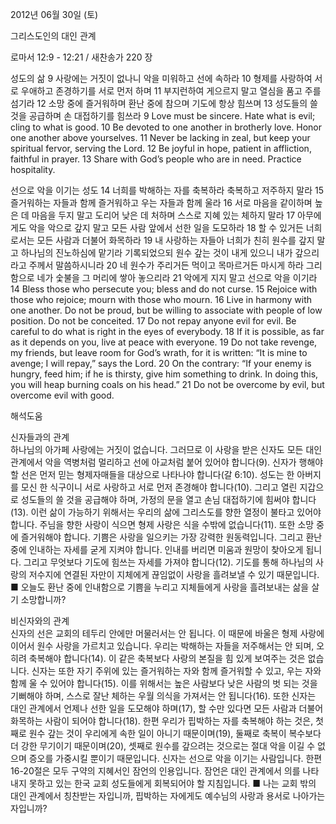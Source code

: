 2012년 06월 30일 (토)

그리스도인의 대인 관계



로마서 12:9 - 12:21 / 새찬송가 220 장


성도의 삶
9 사랑에는 거짓이 없나니 악을 미워하고 선에 속하라 10 형제를 사랑하여 서로 우애하고 존경하기를 서로 먼저 하며 11 부지런하여 게으르지 말고 열심을 품고 주를 섬기라 12 소망 중에 즐거워하며 환난 중에 참으며 기도에 항상 힘쓰며 13 성도들의 쓸 것을 공급하며 손 대접하기를 힘쓰라
9 Love must be sincere. Hate what is evil; cling to what is good. 10 Be devoted to one another in brotherly love. Honor one another above yourselves. 11 Never be lacking in zeal, but keep your spiritual fervor, serving the Lord. 12 Be joyful in hope, patient in affliction, faithful in prayer. 13 Share with God’s people who are in need. Practice hospitality.

선으로 악을 이기는 성도
14 너희를 박해하는 자를 축복하라 축복하고 저주하지 말라 15 즐거워하는 자들과 함께 즐거워하고 우는 자들과 함께 울라 16 서로 마음을 같이하며 높은 데 마음을 두지 말고 도리어 낮은 데 처하며 스스로 지혜 있는 체하지 말라 17 아무에게도 악을 악으로 갚지 말고 모든 사람 앞에서 선한 일을 도모하라 18 할 수 있거든 너희로서는 모든 사람과 더불어 화목하라 19 내 사랑하는 자들아 너희가 친히 원수를 갚지 말고 하나님의 진노하심에 맡기라 기록되었으되 원수 갚는 것이 내게 있으니 내가 갚으리라고 주께서 말씀하시니라 20 네 원수가 주리거든 먹이고 목마르거든 마시게 하라 그리함으로 네가 숯불을 그 머리에 쌓아 놓으리라 21 악에게 지지 말고 선으로 악을 이기라
14 Bless those who persecute you; bless and do not curse. 15 Rejoice with those who rejoice; mourn with those who mourn. 16 Live in harmony with one another. Do not be proud, but be willing to associate with people of low position. Do not be conceited. 17 Do not repay anyone evil for evil. Be careful to do what is right in the eyes of everybody. 18 If it is possible, as far as it depends on you, live at peace with everyone. 19 Do not take revenge, my friends, but leave room for God’s wrath, for it is written: “It is mine to avenge; I will repay,” says the Lord. 20 On the contrary: “If your enemy is hungry, feed him; if he is thirsty, give him something to drink. In doing this, you will heap burning coals on his head.” 21 Do not be overcome by evil, but overcome evil with good.

해석도움





신자들과의 관계  
하나님의 아가페 사랑에는 거짓이 없습니다. 그러므로 이 사랑을 받은 신자도 모든 대인 관계에서 악을 역병처럼 멀리하고 선에 아교처럼 붙어 있어야 합니다(9). 신자가 행해야 할 선은 먼저 믿는 형제자매들을 대상으로 나타나야 합니다(갈 6:10). 성도는 한 아버지를 모신 한 식구이니 서로 사랑하고 서로 먼저 존경해야 합니다(10). 그리고 열린 지갑으로 성도들의 쓸 것을 공급해야 하며, 가정의 문을 열고 손님 대접하기에 힘써야 합니다(13). 이런 삶이 가능하기 위해서는 우리의 삶에 그리스도를 향한 열정이 불타고 있어야 합니다. 주님을 향한 사랑이 식으면 형제 사랑은 식을 수밖에 없습니다(11). 또한 소망 중에 즐거워해야 합니다. 기쁨은 사랑을 일으키는 가장 강력한 원동력입니다. 그리고 환난 중에 인내하는 자세를 굳게 지켜야 합니다. 인내를 버리면 미움과 원망이 찾아오게 됩니다. 그리고 무엇보다 기도에 힘쓰는 자세를 가져야 합니다(12). 기도를 통해 하나님의 사랑의 저수지에 연결된 자만이 지체에게 끊임없이 사랑을 흘려보낼 수 있기 때문입니다.
■ 오늘도 환난 중에 인내함으로 기쁨을 누리고 지체들에게 사랑을 흘려보내는 삶을 살기 소망합니까?

비신자와의 관계  
신자의 선은 교회의 테두리 안에만 머물러서는 안 됩니다. 이 때문에 바울은 형제 사랑에 이어서 원수 사랑을 가르치고 있습니다. 우리는 박해하는 자들을 저주해서는 안 되며, 오히려 축복해야 합니다(14). 이 같은 축복보다 사랑의 본질을 힘 있게 보여주는 것은 없습니다. 신자는 또한 자기 주위에 있는 즐거워하는 자와 함께 즐거워할 수 있고, 우는 자와 함께 울 수 있어야 합니다(15). 이를 위해서는 높은 사람보다 낮은 사람의 벗 되는 것을 기뻐해야 하며, 스스로 잘난 체하는 우월 의식을 가져서는 안 됩니다(16). 또한 신자는 대인 관계에서 언제나 선한 일을 도모해야 하며(17), 할 수만 있다면 모든 사람과 더불어 화목하는 사람이 되어야 합니다(18). 한편 우리가 핍박하는 자를 축복해야 하는 것은, 첫째로 원수 갚는 것이 우리에게 속한 일이 아니기 때문이며(19), 둘째로 축복이 복수보다 더 강한 무기이기 때문이며(20), 셋째로 원수를 갚으려는 것으로는 절대 악을 이길 수 없으며 증오를 가중시킬 뿐이기 때문입니다. 신자는 선으로 악을 이기는 사람입니다. 한편 16-20절은 모두 구약의 지혜서인 잠언의 인용입니다. 잠언은 대인 관계에서 의를 나타내지 못하고 있는 한국 교회 성도들에게 회복되어야 할 지침입니다.
■ 나는 교회 밖의 대인 관계에서 칭찬받는 자입니까, 핍박하는 자에게도 예수님의 사랑과 용서로 나아가는 자입니까?